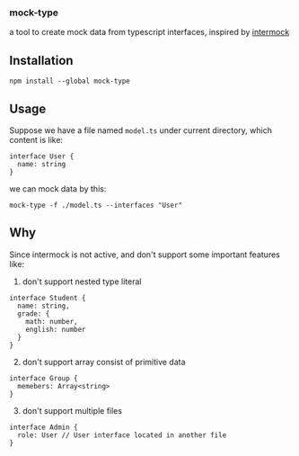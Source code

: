 ### mock-type

a tool to create mock data from typescript interfaces, inspired by [intermock](https://github.com/google/intermock)


## Installation

```
npm install --global mock-type
```

## Usage

Suppose we have a file named `model.ts` under current directory, which content is like:
```
interface User {
  name: string
}
```

we can mock data by this:
```
mock-type -f ./model.ts --interfaces "User"
```


## Why
Since intermock is not active, and don't support some important features like:

1. don't support nested type literal
```
interface Student {
  name: string,
  grade: {
    math: number,
    english: number
  }
}
```
2. don't support array consist of primitive data
```
interface Group {
  memebers: Array<string>
}
```
3. don't support multiple files
```
interface Admin {
  role: User // User interface located in another file
}
```

